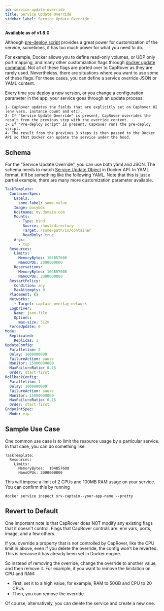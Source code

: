 ```yaml
---
id: service-update-override
title: Service Update Override
sidebar_label: Service Update Override
---
```


**Available as of v1.8.0**

Although [pre-deploy script](pre-deploy-script.md) provides a great power for customization of the service, sometimes, it has too much power for what you need to do. 

For example, Docker allows you to define read-only volumes, or UDP only port mapping, and many other customization flags through [docker update command](https://docs.docker.com/engine/reference/commandline/service_update/). Not all of these flags are ported over to CapRover as they are rarely used. Nevertheless, there are situations where you want to use some of these flags. For these cases, you can define a service override JSON or YAML content.  

Every time you deploy a new version, or you change a configuration parameter in the app, your service goes through an update process:

```text
1- CapRover updates the fields that are explicitly set on CapRover UI (env vars, instance count and etc). 
2- If "Service Update Override" is present, CapRover overrides the result from the previous step with the override content.
3- If "Pre-deploy script" is present, CapRover runs the pre-deploy script. 
4- The result from the previous 3 steps is then passed to the Docker API so that Docker can update the service under the hood.
```


## Schema

For the "Service Update Override", you can use both yaml and JSON. The schema needs to match [Service Update Object](https://docs.docker.com/engine/api/v1.40/#operation/ServiceUpdate) in Docker API. In YAML format, it'll be something like the following YAML. Note that this is just a partial example, there are many more customization parameter available.

```yaml
TaskTemplate:
  ContainerSpec:
    Labels:
      some.label: some.value
    Image: busybox
    Hostname: my.domain.com
    Mounts:
      - Type: bind
        Source: /host/directory
        Target: /some/path/in/container
        ReadOnly: true
    Args:
      - top
  Resources:
    Limits:
      MemoryBytes: 104857600
      NanoCPUs: 2000000000
    Reservations:
      MemoryBytes: 104857600
      NanoCPUs: 2000000000
  RestartPolicy:
    Condition: any
    MaxAttempts: 0
  Placement: {}
  Networks:
    - Target: captain-overlay-network
  LogDriver:
    Name: json-file
    Options:
      max-size: 512m
  ForceUpdate: 0
Mode:
  Replicated:
    Replicas: 1
UpdateConfig:
  Parallelism: 2
  Delay: 1000000000
  FailureAction: pause
  Monitor: 15000000000
  MaxFailureRatio: 0.15
  Order: start-first
RollbackConfig:
  Parallelism: 1
  Delay: 1000000000
  FailureAction: pause
  Monitor: 15000000000
  MaxFailureRatio: 0.15
  Order: start-first
EndpointSpec:
  Mode: vip

```


## Sample Use Case

One common use case is to limit the resource usage by a particular service. In that case, you can do something like:

```
TaskTemplate:
  Resources:
    Limits:
      MemoryBytes:	104857600
      NanoCPUs: 2000000000
```

This will impose a limit of 2 CPUs and 100MB RAM usage on your service. You can confirm this by running
```
docker service inspect srv-captain--your-app-name --pretty
```


## Revert to Default

One important note is that CapRover does NOT modify any existing flags that it doesn't control. Flags that CapRover controls are: env vars, ports, image, and a few others.

If you override a property that is not controlled by CapRover, like the CPU limit in above, even if you delete the override, the config won't be reverted. This is because it has already been set in Docker engine.

So instead of removing the override, change the override to another value, and then remove it. For example, if you want to remove the limitation on CPU and RAM:
- First, set it to a high value, for example, RAM to 50GB and CPU to 20 CPUs
- Then, you can remove the override.


Of course, alternatively, you can delete the service and create a new one.
